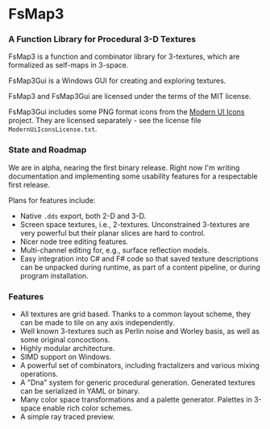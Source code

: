 # FsMap3

### A Function Library for Procedural 3-D Textures

FsMap3 is a function and combinator library for 3-textures, which are formalized as self-maps in 3-space.

FsMap3Gui is a Windows GUI for creating and exploring textures.

FsMap3 and FsMap3Gui are licensed under the terms of the MIT license.

FsMap3Gui includes some PNG format icons from the [Modern UI Icons](http://modernuiicons.com/) project. They are licensed separately - see the license file `ModernUiIconsLicense.txt`.

### State and Roadmap

We are in alpha, nearing the first binary release. Right now I'm writing documentation and implementing some usability features for a respectable first release.

Plans for features include:

* Native `.dds` export, both 2-D and 3-D.
* Screen space textures, i.e., 2-textures. Unconstrained 3-textures are very powerful but their planar slices are hard to control.
* Nicer node tree editing features.
* Multi-channel editing for, e.g., surface reflection models.
* Easy integration into C# and F# code so that saved texture descriptions can be unpacked during runtime, as part of a content pipeline, or during program installation.

### Features

* All textures are grid based. Thanks to a common layout scheme, they can be made to tile on any axis independently.
* Well known 3-textures such as Perlin noise and Worley basis, as well as some original concoctions.
* Highly modular architecture.
* SIMD support on Windows.
* A powerful set of combinators, including fractalizers and various mixing operations.
* A "Dna" system for generic procedural generation. Generated textures can be serialized in YAML or binary.
* Many color space transformations and a palette generator. Palettes in 3-space enable rich color schemes.
* A simple ray traced preview.

